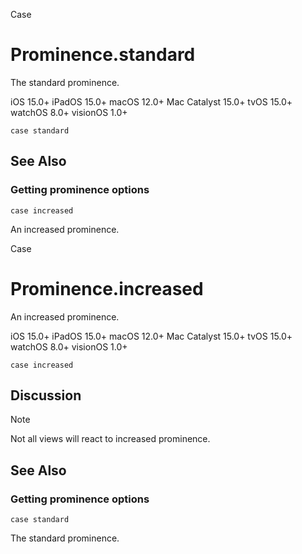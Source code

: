 Case

# Prominence.standard

The standard prominence.

iOS 15.0+  iPadOS 15.0+  macOS 12.0+  Mac Catalyst 15.0+  tvOS 15.0+  watchOS
8.0+  visionOS 1.0+

    
    
    case standard

## See Also

### Getting prominence options

`case increased`

An increased prominence.

Case

# Prominence.increased

An increased prominence.

iOS 15.0+  iPadOS 15.0+  macOS 12.0+  Mac Catalyst 15.0+  tvOS 15.0+  watchOS
8.0+  visionOS 1.0+

    
    
    case increased

## Discussion

Note

Not all views will react to increased prominence.

## See Also

### Getting prominence options

`case standard`

The standard prominence.

